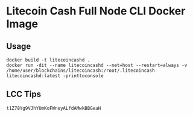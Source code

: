 # Litecoin Cash Full Node CLI Docker Image

## Usage

```
docker build -t litecoincashd .
docker run -dit --name litecoincashd --net=host --restart=always -v /home/user/blockchains/litecoincash:/root/.litecoincash litecoincashd:latest -printtoconsole
```

## LCC Tips
```
t1Z78Yg9VJhYUmKoFWneyALfdAMwkBBGeaH
```
